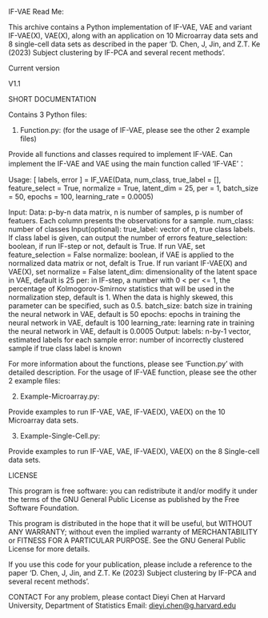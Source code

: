 IF-VAE Read Me:

This archive contains a Python implementation of IF-VAE, VAE and variant IF-VAE(X), VAE(X), along with an application on 10 Microarray data sets and 8 single-cell data sets as described in the paper ‘D. Chen, J, Jin, and Z.T. Ke (2023) Subject clustering by IF-PCA and several recent methods’. 

Current version 

V1.1

SHORT DOCUMENTATION

Contains 3 Python files:

1. Function.py: (for the usage of IF-VAE, please see the other 2 example files) 

Provide all functions and classes required to implement IF-VAE. Can implement the IF-VAE and VAE using the main function called ‘IF-VAE’：

Usage: [ labels, error ] =  IF_VAE(Data, num_class, true_label = [], feature_select = True, normalize = True, latent_dim = 25, per = 1, batch_size = 50, epochs = 100, learning_rate = 0.0005)

Input: 
	Data: p-by-n data matrix, n is number of samples, p is number of featuers. Each column presents the observations for a sample. 
	num_class: number of classes
Input(optional):
	true_label: vector of n, true class labels. If class label is given, can output the number of errors
	feature_selection: boolean, if run IF-step or not, default is True. If run VAE, set feature_selection = False
	normalize: boolean, if VAE is applied to the normalized data matrix or not, defalt is True. If run variant IF-VAE(X) and VAE(X), set normalize = False
	latent_dim: dimensionality of the latent space in VAE, default is 25
	per: in IF-step, a number with 0 < per <= 1, the percentage of Kolmogorov-Smirnov statistics that will be used in the normalization step, default is 1. When the data is highly skewed, this parameter can be specified, such as 0.5.
	batch_size: batch size in training the neural network in VAE, default is 50
	epochs: epochs in training the neural network in VAE, default is 100
	learning_rate: learning rate in training the neural network in VAE, default is 0.0005
Output:
	labels: n-by-1 vector, estimated labels for each sample
	error: number of incorrectly clustered sample if true class label is known

For more information about the functions, please see ‘Function.py’ with detailed description. For the usage of IF-VAE function, please see the other 2 example files:

2. Example-Microarray.py:

Provide examples to run IF-VAE, VAE, IF-VAE(X), VAE(X) on the 10 Microarray data sets.

3. Example-Single-Cell.py:

Provide examples to run IF-VAE, VAE, IF-VAE(X), VAE(X) on the 8 Single-cell data sets.



LICENSE

This program is free software: you can redistribute it and/or modify it under the terms of the GNU General Public License as published by the Free Software Foundation.

This program is distributed in the hope that it will be useful, but WITHOUT ANY WARRANTY; without even the implied warranty of MERCHANTABILITY or FITNESS FOR A PARTICULAR PURPOSE.  See the GNU General Public License for more details.

If you use this code for your publication, please include a reference to the paper ‘D. Chen, J, Jin, and Z.T. Ke (2023) Subject clustering by IF-PCA and several recent methods’.
 
 
CONTACT
For any problem, please contact
Dieyi Chen
at Harvard University, Department of Statistics
Email: dieyi.chen@g.harvard.edu

